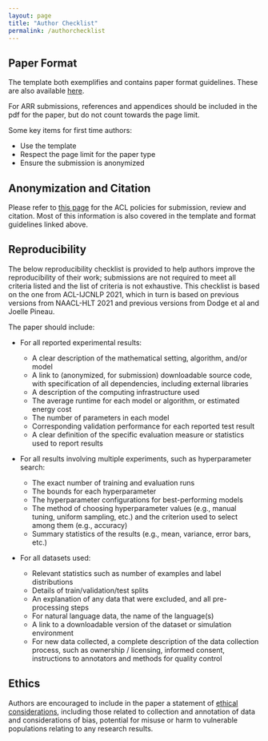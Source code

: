 ```yaml
---
layout: page
title: "Author Checklist"
permalink: /authorchecklist
---
```


## Paper Format

The template both exemplifies and contains paper format guidelines. These are also available [here](https://acl-org.github.io/ACLPUB/formatting.html).

For ARR submissions, references and appendices should be included in the pdf for the paper, but do not count towards the page limit.

Some key items for first time authors:
- Use the template
- Respect the page limit for the paper type
- Ensure the submission is anonymized

## Anonymization and Citation

Please refer to [this page](https://www.aclweb.org/adminwiki/index.php?title=ACL_Policies_for_Submission,_Review_and_Citation) for the ACL policies for submission, review and citation. Most of this information is also covered in the template and format guidelines linked above.

## Reproducibility

The below reproducibility checklist is provided to help authors improve the reproducibility of their work; submissions are not required to meet all criteria listed and the list of criteria is not exhaustive. This checklist is based on the one from ACL-IJCNLP 2021, which in turn is based on previous versions from NAACL-HLT 2021 and previous versions from Dodge et al and Joelle Pineau.

The paper should include:
- For all reported experimental results:
  - A clear description of the mathematical setting, algorithm, and/or model
  - A link to (anonymized, for submission) downloadable source code, with specification of all dependencies, including external libraries
  - A description of the computing infrastructure used
  - The average runtime for each model or algorithm, or estimated energy cost
  - The number of parameters in each model
  - Corresponding validation performance for each reported test result
  - A clear definition of the specific evaluation measure or statistics used to report results

- For all results involving multiple experiments, such as hyperparameter search:
  - The exact number of training and evaluation runs
  - The bounds for each hyperparameter
  - The hyperparameter configurations for best-performing models
  - The method of choosing hyperparameter values (e.g., manual tuning, uniform sampling, etc.) and the criterion used to select among them (e.g., accuracy)
  - Summary statistics of the results (e.g., mean, variance, error bars, etc.)

- For all datasets used:
  - Relevant statistics such as number of examples and label distributions
  - Details of train/validation/test splits
  - An explanation of any data that were excluded, and all pre-processing steps
  - For natural language data, the name of the language(s)
  - A link to a downloadable version of the dataset or simulation environment
  - For new data collected, a complete description of the data collection process, such as ownership / licensing, informed consent, instructions to annotators and methods for quality control

## Ethics

Authors are encouraged to include in the paper a statement of [ethical considerations](https://www.aclweb.org/adminwiki/index.php?title=ACL_Resolutions#March_5.2C_2020), including those related to collection and annotation of data and considerations of bias, potential for misuse or harm to vulnerable populations relating to any research results.
